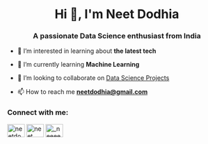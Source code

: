 <h1 align="center">Hi 👋, I'm Neet Dodhia</h1>
<h3 align="center">A passionate Data Science enthusiast from India</h3>

- 👀 I’m interested in learning about **the latest tech**

- 🌱 I’m currently learning **Machine Learning**

- 👯 I’m looking to collaborate on [Data Science Projects](https://internship.ineuron.ai/)

- 📫 How to reach me **neetdodhia@gmail.com**

<h3 align="left">Connect with me:</h3>
<p align="left">
<a href="https://twitter.com/neetdodhia" target="blank"><img align="center" src="https://raw.githubusercontent.com/rahuldkjain/github-profile-readme-generator/master/src/images/icons/Social/twitter.svg" alt="neetdodhia" height="30" width="40" /></a>
<a href="https://linkedin.com/in/neet dodhia" target="blank"><img align="center" src="https://raw.githubusercontent.com/rahuldkjain/github-profile-readme-generator/master/src/images/icons/Social/linked-in-alt.svg" alt="neet dodhia" height="30" width="40" /></a>
<a href="https://instagram.com/_neeeeettt_" target="blank"><img align="center" src="https://raw.githubusercontent.com/rahuldkjain/github-profile-readme-generator/master/src/images/icons/Social/instagram.svg" alt="_neeeeettt_" height="30" width="40" /></a>
</p>

